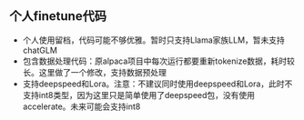 ## 个人finetune代码
- 个人使用留档，代码可能不够优雅。暂时只支持Llama家族LLM，暂未支持chatGLM
- 包含数据处理代码：原alpaca项目中每次运行都要重新tokenize数据，耗时较长。这里做了一个修改，支持数据预处理
- 支持deepspeed和Lora。注意：不建议同时使用deepspeed和Lora，此时不支持int8类型，因为这里只是简单使用了deepspeed包，没有使用accelerate。未来可能会支持int8
